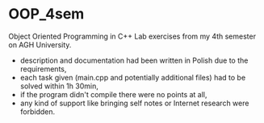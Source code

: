 # OOP_4sem
Object Oriented Programming in C++ Lab exercises from my 4th semester on AGH University.
- description and documentation had been written in Polish due to the requirements,
- each task given (main.cpp and potentially additional files) had to be solved within 1h 30min,
- if the program didn't compile there were no points at all,
- any kind of support like bringing self notes or Internet research were forbidden.


